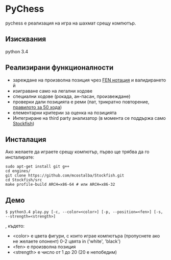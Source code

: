 # PyChess
pychess е реализация на игра на шахмат срещу компютър.

## Изисквания

python 3.4

## Реализирани функционалности

* зареждане на произволна позиция чрез [FEN нотация](http://en.wikipedia.org/wiki/Forsyth%E2%80%93Edwards_Notation) и валидирането й
* изиграване само на легални ходове
* специални ходове (рокада, ан-пасан, произвеждане)
* проверки дали позицията е реми (пат, трикратно повторение, [правилото за 50 хода](http://en.wikipedia.org/wiki/Fifty-move_rule))
* елементарни критерии за оценка на позицията
* Интегриране на third party анализатор (в момента се поддържа само [Stockfish](https://github.com/mcostalba/Stockfish))

## Инсталация

Ако желаете да играете срещу компютър, първо ще трябва да го инсталирате:

```
sudo apt-get install git g++
cd engines/
git clone https://github.com/mcostalba/Stockfish.git
cd Stockfish/src
make profile-build ARCH=x86-64 # или ARCH=x86-32
```

## Демо

```
$ python3.4 play.py [-c, --color=<color>] [-p, --position=<fen>] [-s, --strength=<strength>]
```

, където:

* &lt;color&gt; е цвета фигури, с които играе компютъра (пропуснете ако не желаете опонент) 0-2 цвята in ('white', 'black')
* &lt;fen&gt; е произволна позиция
* &lt;strength&gt; е число от 1 до 20 (20 е непобедим)


